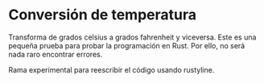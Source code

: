 # Conversión de temperatura
Transforma de grados celsius a grados fahrenheit y viceversa.
Este es una pequeña prueba para probar la programación en Rust.
Por ello, no será nada raro encontrar errores.

Rama experimental para reescribir el código usando rustyline.